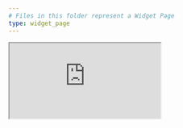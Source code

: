```yaml
---
# Files in this folder represent a Widget Page
type: widget_page
---
```


<iframe src="https://us10.list-manage.com/contact-form?u=d64b1f151f0dee2ea7b9863e5&form_id=a64c7dbd3f2f297a325771e9a49a27ec" title="Send us a message"></iframe>